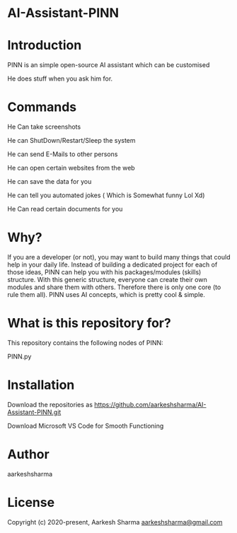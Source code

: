 # AI-Assistant-PINN

# Introduction
PINN is an simple open-source AI assistant which can be customised 

He does stuff when you ask him for.

# Commands
He Can take screenshots

He can ShutDown/Restart/Sleep the system

He can send E-Mails to other persons

He can open certain websites from the web

He can save the data for you

He can tell you automated jokes ( Which is Somewhat funny Lol Xd)

He Can read certain documents for you

# Why?
If you are a developer (or not), you may want to build many things that could help in your daily life. Instead of building a dedicated project for each of those ideas, PINN can help you with his packages/modules (skills) structure.
With this generic structure, everyone can create their own modules and share them with others. Therefore there is only one core (to rule them all).
PINN uses AI concepts, which is pretty cool & simple.

# What is this repository for?
This repository contains the following nodes of PINN:

PINN.py

# Installation
Download the repositories as https://github.com/aarkeshsharma/AI-Assistant-PINN.git

Download Microsoft VS Code for Smooth Functioning

# Author

aarkeshsharma

# License

Copyright (c) 2020-present, Aarkesh Sharma aarkeshsharma@gmail.com
